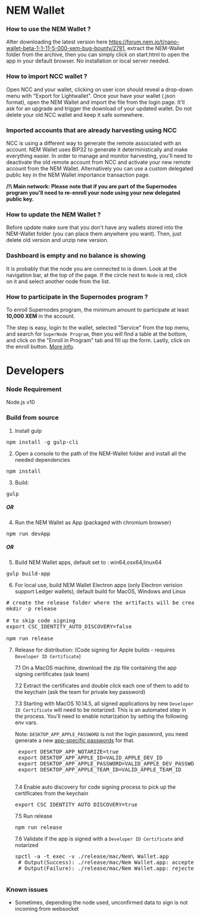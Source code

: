 # NEM Wallet #

### How to use the NEM Wallet ? ###

After downloading the latest version here https://forum.nem.io/t/nano-wallet-beta-1-1-11-5-000-xem-bug-bounty/2791, extract the NEM-Wallet folder from the archive, then you can simply click on start.html to open the app in your default browser. No installation or local server needed.

### How to import NCC wallet ? ###

Open NCC and your wallet, clicking on user icon should reveal a drop-down menu with "Export for Lightwallet".
Once your have your wallet (.json format), open the NEM Wallet and import the file from the login page. It'll ask for an upgrade and trigger the download of your updated wallet.
Do not delete your old NCC wallet and keep it safe somewhere.

### Imported accounts that are already harvesting using NCC ###

NCC is using a different way to generate the remote associated with an account. NEM Wallet uses BIP32 to generate it deterministically and make everything easier. In order to manage and monitor harvesting, you'll need to deactivate the old remote account from NCC and activate your new remote account from the NEM Wallet. Alternatively you can use a custom delegated public key in the NEM Wallet importance transaction page.

**/!\ Main network: Please note that if you are part of the Supernodes program you'll need to re-enroll your node using your new delegated public key.**

### How to update the NEM Wallet ? ###

Before update make sure that you don't have any wallets stored into the NEM-Wallet folder (you can place them anywhere you want). Then, just delete old version and unzip new version.

###  Dashboard is empty and no balance is showing ###

It is probably that the node you are connected to is down.
Look at the navigation bar, at the top of the page.
If the circle next to `Node` is red, click on it and select another node from the list.

### How to participate in the Supernodes program ? ###

To enroll Supernodes program, the minimum amount to participate at least **10,000 XEM** in the account.

The step is easy, login to the wallet, selected "Service" from the top menu, and search for `SuperNode Program`, then you will find a table at the bottom, and click on the "Enroll in Program" tab and fill up the form. Lastly, click on the enroll button. [More info](https://www.nem.io/supernode/).

# Developers #

### Node Requirement ###

Node.js v10

### Build from source ###

1) Install gulp

<pre>npm install -g gulp-cli</pre>

2) Open a console to the path of the NEM-Wallet folder and install all the needed dependencies

<pre>npm install</pre>

3) Build:

<pre>gulp</pre>

##### OR #####

4) Run the NEM Wallet as App (packaged with chromium browser)

<pre>npm run devApp</pre>

##### OR #####

5) Build NEM Wallet apps, default set to : win64,osx64,linux64

<pre>gulp build-app</pre>

6) For local use, build NEM Wallet Electron apps (only Electron verision support Ledger wallets), default build for MacOS, Windows and Linux

<pre>
# create the release folder where the artifacts will be created
mkdir -p release

# to skip code signing
export CSC_IDENTITY_AUTO_DISCOVERY=false

npm run release
</pre>

7) Release for distribution: (Code signing for Apple builds - requires `Developer ID Certificate`)

    7.1 On a MacOS machine, download the zip file containing the app signing certificates (ask team)

    7.2 Extract the certificates and double click each one of them to add to the keychain (ask the team for private key password)

    7.3 Starting with MacOS 10.14.5, all signed applications by new `Developer ID Certificate` will need to be notarized. This is an automated step in the process. You'll need to enable notarization by setting the following env vars.

    Note: `DESKTOP_APP_APPLE_PASSWORD` is not the login password, you need generate a new [app-specific passwords](https://support.apple.com/en-us/HT204397) for that.

    <pre>
    export DESKTOP_APP_NOTARIZE=true
    export DESKTOP_APP_APPLE_ID=VALID_APPLE_DEV_ID
    export DESKTOP_APP_APPLE_PASSWORD=VALID_APPLE_DEV_PASSWORD
    export DESKTOP_APP_APPLE_TEAM_ID=VALID_APPLE_TEAM_ID
    </pre>

    7.4 Enable auto discovery for code signing process to pick up the certificates from the keychain

    <pre>export CSC_IDENTITY_AUTO_DISCOVERY=true</pre>

    7.5 Run release
    <pre>npm run release</pre>

    7.6 Validate if the app is signed with a `Developer ID Certificate` and notarized

    <pre>spctl -a -t exec -v ./release/mac/Nem\ Wallet.app
    # Output(Success): ./release/mac/Nem Wallet.app: accepted source=Notarized Developer ID
    # Output(Failure): ./release/mac/Nem Wallet.app: rejected source=Unnotarized Developer ID
    </pre>

### Known issues ###

- Sometimes, depending the node used, unconfirmed data to sign is not incoming from websocket
